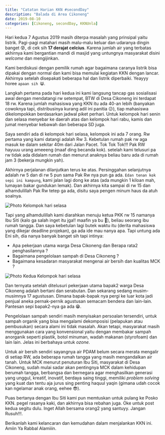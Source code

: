 ```yaml
---
title: "Catatan Harian KKN #secondDay"
description: "Balada di Area Cikoneng"
date: 2019-08-10
categories: [Cikoneng, secondDay, KKNUnla]
---
```


Hari kedua 7 Agustus 2019 masih diterpa masalah yang prinsipal yaitu listrik. Pagi-pagi matahari masih malu-malu keluar dan udaranya dingin banget 😰, di cek sih **17 derajat celcius**. Karena jumlah air yang terbatas akhirnya kami bergantian mandi di masjid yang untungnya masyarakat disini *welcome* dan mengijinkan.

Kami berdiskusi dengan pemilik rumah agar bagaimana caranya listrik bisa dipakai dengan normal dan kami bisa memulai kegiatan KKN dengan lancar. Akhirnya setelah disepakati beberapa hal dan listrik diperbaiki. Yeayyy horee ```apaan sih 😸```.

Langkah pertama pada hari kedua ini kami langsung tancap gas sosialisasi awal dengan mendatangi rw setempat, BTW di Desa Cikoneng ini terdapat 18 rw. Karena jumlah mahasiswa yang KKN itu ada 40-an lebih (banyakan cowoknya tapi, distribusinya kurang adil ini panitia 😕), tiap mahasiswa dikelompokkan berdasarkan jadwal piket perhari. Untuk kelompok hari senin dan selasa menyebar ke daerah atas dan kelompok hari rabu, kamis dan jumat menyebar kebawah dan beberapa SD juga. 

Saya sendiri ada di kelompok hari selasa, kelompok ini ada 7 orang. Rw pertama yang kami datangi adalah Rw 3. Kebetulan rumah pak rw aga masuk ke dalam sekitar 40m dari Jalan Pacet. Tok Tok Tok!!! Pak RW hayuuu urang ameeeng (maaf ding becanda kok). setelah kami telusuri pa rw tidak ada didalam rumah dan menurut anaknya beliau baru ada di rumah jam 3 (bekerja mungkin yah).

Akhirnya perjalanan dilanjutkan terus ke atas. Persinggahan selanjutnya adalah rw 5 dan di rw 5 pun sama Pak Rw nya pun ga ada. ```Edan tenan kok sepi ini kampung```, kami jalan lagi dong ke atas (ada mungkin 1 kiloan mah, lumayan bakar gundukan lemak). Dan akhirnya kita sampai di rw 15 dan alhamdulillah Pak Rw tetep ga ada, disitu saya pengen minum haus da atuh soalnya. 

![Photo Kelompok hari selasa](https://i.ibb.co/GMTNhXh/SAVE-20190810-213447.jpg "saya yang mana coba")

Tapi yang alhamdulillah kami diarahkan menuju ketua PKK rw 15 namanya Ibu Siti (kalo ga salah inget itu jga!! maafin ya bu 🙏), beliau seorang ibu rumah tangga. Dan saya kebetulan lagi butek waktu itu (derita mahasiswa yang dikejar deadline projekan), ga ada ide mau nanya apa. Tapi untung ada Eni sih, dia nanya banyak banget sih tapi intinya:

  * Apa pekerjaan utama warga Desa Cikoneng dan Berapa rata2 penghasilannya ?
  * Bagaimana pengelolaan sampah di Desa Cikoneng ?
  * Bagaimana kesadaran masyarakat mengenai air bersih dan kualitas MCK ?

![Photo Kedua Kelompok hari selasa](https://i.ibb.co/kGHnyBD/SAVE-20190810-213340.jpg "edan emang mahasiswa manajemen yang satu ini")

Dan ternyata setelah ditelusuri pekerjaan utama bapak2 warga Desa Cikoneng adalah bertani dan serabutan. Dan sekarang sedang musim-musimnya 17 agustusan. Dimana bapak-bapak nya pergi ke luar kota jadi penjual aneka pernak-pernik agustusan semacam bendera dan lain-lain. Pantesan sepi bapak2-nya ga ada 😁. 

Pengelolaan sampah sendiri masih menyisakan persoalan tersendiri, untuk sampah organik yang bisa mengalami dekomposisi (pelapukan atau pembusukan) secara alami ini tidak masalah. Akan tetapi, masyarakat masih menggunakan cara yang konvensional yaitu dengan membakar sampah anorganik seperti plastik, botol minuman, wadah makanan (styrofoam) dan lain lain. Jelas ini berbahaya untuk *ozone*. 

Untuk air bersih sendiri sayangnya air PDAM belum secara merata mengalir di setiap RW, ada beberapa rumah tangga yang masih mengandalkan air tanah. Untuk MCK menurut penuturan Ibu Siti, masyarakat di Desa Cikoneng, sudah mulai sadar akan pentingnya MCK dalam kehidupan berumah tangga, berbangsa dan bernegara agar menghasilkan generasi yang unggul, kreatif, inovatif, berdaya saing tinggi, memiliki *problem solving* yang kuat dan tentu aja jurus sing penting haquul yaqin (gimana udah cocok kan ngelamar anak orang, eehee 😎).

Puas bertanya dengan Ibu Siti kami pun memtuskan untuk pulang ke Posko KKN. pegel rasanya kaki, dan akhirnya bisa rebahan juga. Oke untuk post kedua segitu dulu. Inget Allah bersama orang2 yang santuyy. Jangan Rusuh!!!.

Berikanlah kami kelancaran dan kemudahan dalam menjalankan KKN ini. Amiin Ya Rabbal Alamiiin.